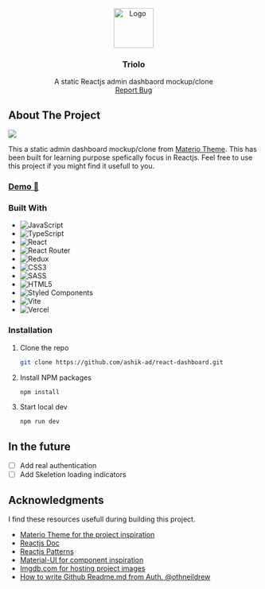 <!-- PROJECT LOGO -->
<div align="center">
  <a href="https://github.com/ashik-ad/react-dashbaord">
    <img src="./src/assets/logo.png" alt="Logo" width="80" height="80">
  </a>

<h3 align="center">Triolo</h3>

  <p align="center">
    A static Reactjs admin dashbaord mockup/clone
    <br />
    <a href="https://github.com/ashik-ad/react-dashboard/issues">Report Bug</a>
</div>

## About The Project

<img src="https://i.ibb.co/dBKzVtZ/screenshot.png" />

This a static admin dashboard mockup/clone from <a href="https://demos.themeselection.com/materio-mui-react-nextjs-admin-template">Materio Theme</a>. This has been built for learning purpose spefically focus in Reactjs. Feel free to use this project if you might find it usefull to you.

### <a href="https://triolo.vercel.app">Demo 🚀</a>

### Built With

- ![JavaScript](https://img.shields.io/badge/javascript-%23323330.svg?style=for-the-badge&logo=javascript&logoColor=%23F7DF1E)
- ![TypeScript](https://img.shields.io/badge/typescript-%23007ACC.svg?style=for-the-badge&logo=typescript&logoColor=white)
- ![React](https://img.shields.io/badge/react-%2320232a.svg?style=for-the-badge&logo=react&logoColor=%2361DAFB)
- ![React Router](https://img.shields.io/badge/React_Router-CA4245?style=for-the-badge&logo=react-router&logoColor=white)
- ![Redux](https://img.shields.io/badge/redux-%23593d88.svg?style=for-the-badge&logo=redux&logoColor=white)
- ![CSS3](https://img.shields.io/badge/css3-%231572B6.svg?style=for-the-badge&logo=css3&logoColor=white)
- ![SASS](https://img.shields.io/badge/SASS-hotpink.svg?style=for-the-badge&logo=SASS&logoColor=white)
- ![HTML5](https://img.shields.io/badge/html5-%23E34F26.svg?style=for-the-badge&logo=html5&logoColor=white)
- ![Styled Components](https://img.shields.io/badge/styled--components-DB7093?style=for-the-badge&logo=styled-components&logoColor=white)
- ![Vite](https://img.shields.io/badge/vite-%23646CFF.svg?style=for-the-badge&logo=vite&logoColor=white)
- ![Vercel](https://img.shields.io/badge/vercel-%23000000.svg?style=for-the-badge&logo=vercel&logoColor=white)

### Installation

1. Clone the repo
   ```sh
   git clone https://github.com/ashik-ad/react-dashboard.git
   ```
2. Install NPM packages
   ```sh
   npm install
   ```
3. Start local dev
   ```sh
   npm run dev
   ```

## In the future

- [ ] Add real authentication
- [ ] Add Skeletion loading indicators

## Acknowledgments

I find these resources usefull during building this project.

- [Materio Theme for the project inspiration](https://demos.themeselection.com/materio-mui-react-nextjs-admin-template/demo-1/dashboards/crm/)
- [Reactjs Doc](https://beta.reactjs.org/)
- [Reactjs Patterns](https://react-typescript-cheatsheet.netlify.app/)
- [Material-UI for component inspiration](https://mui.com/material-ui/)
- [Imgdb.com for hosting project images](https://imgbb.com/)
- [How to write Github Readme.md from Auth. @othneildrew](https://github.com/othneildrew/Best-README-Template)
